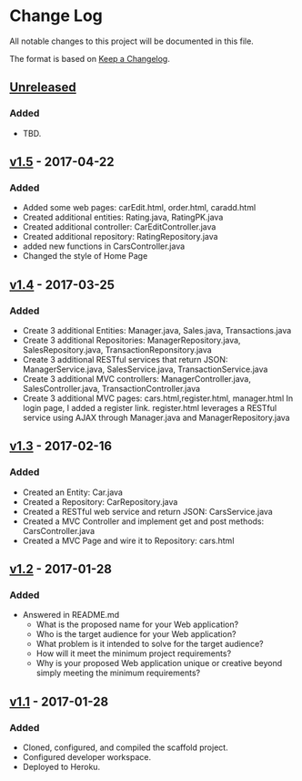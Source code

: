 # Change Log
All notable changes to this project will be documented in this file.

The format is based on [Keep a Changelog](http://keepachangelog.com/).

## [Unreleased]
### Added
- TBD.


## [v1.5] - 2017-04-22
### Added
- Added some web pages: carEdit.html, order.html, caradd.html
- Created additional entities: Rating.java, RatingPK.java
- Created additional controller: CarEditController.java
- Created additional repository: RatingRepository.java
- added new functions in CarsController.java
- Changed the style of Home Page

## [v1.4] - 2017-03-25
### Added
- Create 3 additional Entities: Manager.java, Sales.java, Transactions.java
- Create 3 additional Repositories: ManagerRepository.java, SalesRepository.java, TransactionReponsitory.java
- Create 3 additional RESTful services that return JSON: ManagerService.java, SalesService.java, TransactionService.java
- Create 3 additional MVC controllers: ManagerController.java, SalesController.java, TransactionController.java
- Create 3 additional MVC pages: cars.html,register.html, manager.html
  In login page, I added a register link. register.html leverages a RESTful service using AJAX through Manager.java and ManagerRepository.java


## [v1.3] - 2017-02-16
### Added
- Created an Entity: Car.java
- Created a Repository: CarRepository.java
- Created a RESTful web service and return JSON: CarsService.java
- Created a MVC Controller and implement get and post methods: CarsController.java
- Created a MVC Page and wire it to Repository: cars.html

## [v1.2] - 2017-01-28
### Added
- Answered in README.md
    - What is the proposed name for your Web application?
    - Who is the target audience for your Web application?
    - What problem is it intended to solve for the target audience?
    - How will it meet the minimum project requirements?
    - Why is your proposed Web application unique or creative beyond simply meeting the minimum requirements?

## [v1.1] - 2017-01-28
### Added
- Cloned, configured, and compiled the scaffold project.
- Configured developer workspace.
- Deployed to Heroku.

[Unreleased]: https://github.com/jim37/full-stack-web-jim37/compare/v1.2...HEAD
[v1.5]: https://github.com/jim37/full-stack-web-jim37/compare/v1.4...v1.5
[v1.4]: https://github.com/jim37/full-stack-web-jim37/compare/v1.3...v1.4
[v1.3]: https://github.com/jim37/full-stack-web-jim37/compare/v1.2...v1.3
[v1.2]: https://github.com/jim37/full-stack-web-jim37/compare/v1.1...v1.2
[v1.1]: https://github.com/jim37/full-stack-web-jim37/compare/...v1.1
